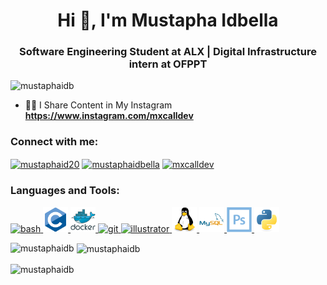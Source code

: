 <h1 align="center">Hi 👋, I'm Mustapha Idbella</h1>
<h3 align="center">Software Engineering Student at ALX | Digital Infrastructure intern at OFPPT</h3>

<p align="left"> <img src="https://komarev.com/ghpvc/?username=mustaphaidb&label=Profile%20views&color=0e75b6&style=flat" alt="mustaphaidb" /> </p>

- 👨‍💻 I Share Content in My Instagram **https://www.instagram.com/mxcalldev**

<h3 align="left">Connect with me:</h3>
<p align="left">
<a href="https://twitter.com/mustaphaid20" target="blank"><img align="center" src="https://raw.githubusercontent.com/rahuldkjain/github-profile-readme-generator/master/src/images/icons/Social/twitter.svg" alt="mustaphaid20" height="30" width="40" /></a>
<a href="https://linkedin.com/in/mustaphaidbella" target="blank"><img align="center" src="https://raw.githubusercontent.com/rahuldkjain/github-profile-readme-generator/master/src/images/icons/Social/linked-in-alt.svg" alt="mustaphaidbella" height="30" width="40" /></a>
<a href="https://instagram.com/mxcalldev" target="blank"><img align="center" src="https://raw.githubusercontent.com/rahuldkjain/github-profile-readme-generator/master/src/images/icons/Social/instagram.svg" alt="mxcalldev" height="30" width="40" /></a>
</p>

<h3 align="left">Languages and Tools:</h3>
<p align="left"> <a href="https://www.gnu.org/software/bash/" target="_blank" rel="noreferrer"> <img src="https://www.vectorlogo.zone/logos/gnu_bash/gnu_bash-icon.svg" alt="bash" width="40" height="40"/> </a> <a href="https://www.cprogramming.com/" target="_blank" rel="noreferrer"> <img src="https://raw.githubusercontent.com/devicons/devicon/master/icons/c/c-original.svg" alt="c" width="40" height="40"/> </a> <a href="https://www.docker.com/" target="_blank" rel="noreferrer"> <img src="https://raw.githubusercontent.com/devicons/devicon/master/icons/docker/docker-original-wordmark.svg" alt="docker" width="40" height="40"/> </a> <a href="https://git-scm.com/" target="_blank" rel="noreferrer"> <img src="https://www.vectorlogo.zone/logos/git-scm/git-scm-icon.svg" alt="git" width="40" height="40"/> </a> <a href="https://www.adobe.com/in/products/illustrator.html" target="_blank" rel="noreferrer"> <img src="https://www.vectorlogo.zone/logos/adobe_illustrator/adobe_illustrator-icon.svg" alt="illustrator" width="40" height="40"/> </a> <a href="https://www.linux.org/" target="_blank" rel="noreferrer"> <img src="https://raw.githubusercontent.com/devicons/devicon/master/icons/linux/linux-original.svg" alt="linux" width="40" height="40"/> </a> <a href="https://www.mysql.com/" target="_blank" rel="noreferrer"> <img src="https://raw.githubusercontent.com/devicons/devicon/master/icons/mysql/mysql-original-wordmark.svg" alt="mysql" width="40" height="40"/> </a> <a href="https://www.photoshop.com/en" target="_blank" rel="noreferrer"> <img src="https://raw.githubusercontent.com/devicons/devicon/master/icons/photoshop/photoshop-line.svg" alt="photoshop" width="40" height="40"/> </a> <a href="https://www.python.org" target="_blank" rel="noreferrer"> <img src="https://raw.githubusercontent.com/devicons/devicon/master/icons/python/python-original.svg" alt="python" width="40" height="40"/> </a> </p>

<p><img align="left" src="https://github-readme-stats.vercel.app/api/top-langs?username=mustaphaidb&show_icons=true&locale=en&layout=compact" alt="mustaphaidb" /></p>

<p>&nbsp;<img align="center" src="https://github-readme-stats.vercel.app/api?username=mustaphaidb&show_icons=true&locale=en" alt="mustaphaidb" /></p>

<p><img align="center" src="https://github-readme-streak-stats.herokuapp.com/?user=mustaphaidb&" alt="mustaphaidb" /></p>
